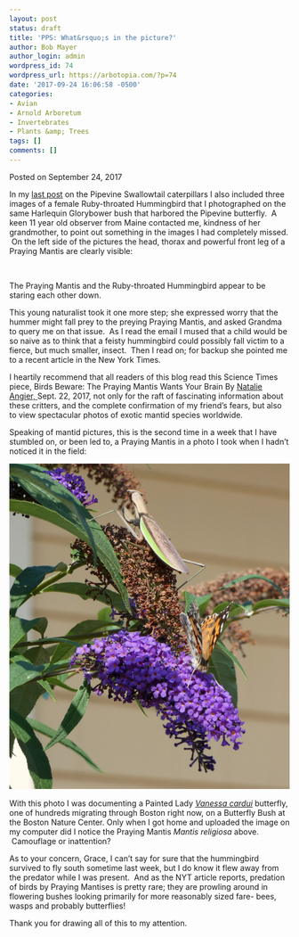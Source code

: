 ```yaml
---
layout: post
status: draft
title: 'PPS: What&rsquo;s in the picture?'
author: Bob Mayer
author_login: admin
wordpress_id: 74
wordpress_url: https://arbotopia.com/?p=74
date: '2017-09-24 16:06:58 -0500'
categories:
- Avian
- Arnold Arboretum
- Invertebrates
- Plants &amp; Trees
tags: []
comments: []
---
```




<p>Posted on September 24, 2017</a></p>





<p>In my&nbsp;<a href="http://www.arbotopia.com/butterfly-postscript-and-fall-bird-walks/">last post</a>&nbsp;on  the Pipevine Swallowtail caterpillars I also included three images of a female Ruby-throated Hummingbird that I photographed on the same&nbsp;Harlequin Glorybower&nbsp;bush that harbored the Pipevine butterfly. &nbsp;A keen 11 year old observer from Maine contacted me, kindness of her grandmother, to point out something in the images I had completely missed. &nbsp;On the left side of the pictures&nbsp;the head, thorax and powerful front leg of a Praying Mantis&nbsp;are clearly visible:</p>


<p><!-- wp:image {"id":1516} --></p>
 <img src="/images/2017/09/P1000153.jpg" alt="" class="wp-image-1516"/>





<p>The Praying Mantis and the Ruby-throated Hummingbird appear to be staring each other down.</p>





<p>This young naturalist took it one more step; she expressed worry that the hummer might fall prey to the preying Praying Mantis, and asked Grandma to query me on that issue. &nbsp;As I read the email I mused that a child would be so naive as to think that a feisty hummingbird could possibly fall&nbsp;victim to a fierce, but much smaller, insect. &nbsp;Then I read on; for backup she pointed me to a recent article in the New York Times.</p>





<p> I heartily recommend that all readers of this blog read this Science Times piece, Birds Beware: The Praying Mantis Wants Your Brain&nbsp;By&nbsp;<a href="http://www.nytimes.com/by/natalie-angier">Natalie Angier,&nbsp;</a>Sept. 22, 2017, not only for the raft of fascinating information about these critters, and the complete&nbsp;confirmation of my friend&rsquo;s fears, but also to view spectacular photos of exotic mantid species worldwide.<br></p>





<p>Speaking of mantid pictures, this is the second time in a week&nbsp;that I have stumbled on, or been led to, a Praying Mantis in a photo I took when I hadn&rsquo;t noticed it in the field:</p>


<p><!-- wp:image {"id":1513} --></p>
 <img src="/images/2017/09/Painted-Lady-and-Praying-Mantis.jpg" alt="" class="wp-image-1513"/>





<p>With this photo I was documenting a Painted Lady&nbsp;<em><a href="https://web.archive.org/web/20171004090633/https://en.wikipedia.org/wiki/Vanessa_cardui">Vanessa cardui</a></em>&nbsp;butterfly, one of hundreds&nbsp;migrating through Boston right now, on a Butterfly Bush at the Boston Nature Center. Only when I got home and uploaded the image on my computer did I notice the Praying Mantis&nbsp;<em>Mantis religiosa</em>&nbsp;above. &nbsp;Camouflage or inattention?</p>





<p>As to your concern, Grace, I can&rsquo;t say for sure that the hummingbird survived to fly south sometime last week, but I do know it flew away from the predator while I was present. &nbsp;And as the NYT article reports, predation of birds by Praying Mantises is pretty rare; they are prowling around in flowering bushes looking primarily for more reasonably sized fare- bees, wasps and probably butterflies!</p>





<p>Thank&nbsp;you for drawing all of this to my attention.<br></p>
